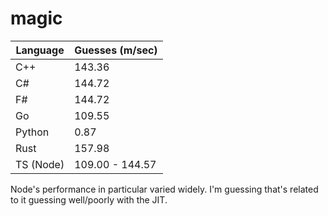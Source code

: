 # magic

Language | Guesses (m/sec)
--- | ---
C++ | 143.36
C#  | 144.72
F#  | 144.72
Go  | 109.55
Python | 0.87
Rust | 157.98
TS (Node) | 109.00 - 144.57

Node's performance in particular varied widely. I'm guessing that's related to it guessing well/poorly with the JIT.
